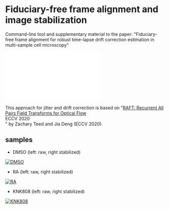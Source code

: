 # Fiduciary-free frame alignment and image stabilization

Command-line tool and supplementary material to the paper: "Fiduciary-free frame alignment for robust time-lapse drift correction estimation in multi-sample cell microscopy"

![overview](images/idea.pdf)

This approach for jitter and drift correction is based on "[RAFT: Recurrent All Pairs Field Transforms for Optical Flow](https://arxiv.org/pdf/2003.12039.pdf)<br/>
ECCV 2020 <br/>" by Zachary Teed and Jia Deng (ECCV 2020).


## samples

- DMSO (left: raw, right stabilized)

[![DMSO](https://img.youtube.com/vi/gazuq-znHJ4/hqdefault.jpg)](https://youtu.be/gazuq-znHJ4)
- RA (left: raw, right stabilized)

[![RA](https://img.youtube.com/vi/PBX6gSWabdU/hqdefault.jpg)](https://youtu.be/PBX6gSWabdU)
- KNK808 (left: raw, right stabilized)

[![KNK808](https://img.youtube.com/vi/OyPupI3irXw/hqdefault.jpg)](https://youtu.be/OyPupI3irXw)



<!--- This repo requires RAFT
git submodule add https://github.com/princeton-vl/RAFT -->
